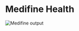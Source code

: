 # Medifine Health
![Medifine output](https://user-images.githubusercontent.com/107872928/211573963-fde6db70-d6f2-4421-a0d5-b0aa8f83f2d2.png)
